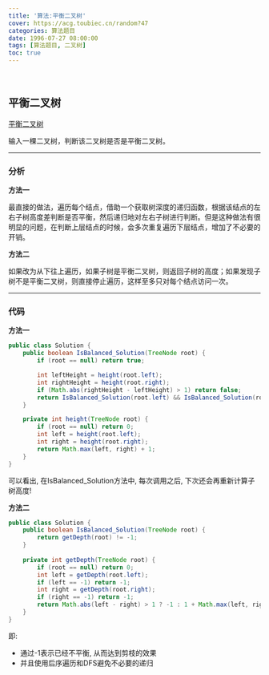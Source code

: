 ```yaml
---
title: '算法:平衡二叉树'
cover: https://acg.toubiec.cn/random?47
categories: 算法题目
date: 1996-07-27 08:00:00
tags: [算法题目, 二叉树]
toc: true
---
```


<br/>

<!--more-->

## 平衡二叉树

[平衡二叉树](https://www.nowcoder.com/practice/8b3b95850edb4115918ecebdf1b4d222?tpId=13&tqId=11192&tPage=2&rp=1&ru=%2Fta%2Fcoding-interviews&qru=%2Fta%2Fcoding-interviews%2Fquestion-ranking)

输入一棵二叉树，判断该二叉树是否是平衡二叉树。

****

### 分析

**方法一**

最直接的做法，遍历每个结点，借助一个获取树深度的递归函数，根据该结点的左右子树高度差判断是否平衡，然后递归地对左右子树进行判断。但是这种做法有很明显的问题，在判断上层结点的时候，会多次重复遍历下层结点，增加了不必要的开销。

**方法二**

如果改为从下往上遍历，如果子树是平衡二叉树，则返回子树的高度；如果发现子树不是平衡二叉树，则直接停止遍历，这样至多只对每个结点访问一次。 

****

### 代码

**方法一**

```java
public class Solution {
    public boolean IsBalanced_Solution(TreeNode root) {
        if (root == null) return true;

        int leftHeight = height(root.left);
        int rightHeight = height(root.right);
        if (Math.abs(rightHeight - leftHeight) > 1) return false;
        return IsBalanced_Solution(root.left) && IsBalanced_Solution(root.right);
    }

    private int height(TreeNode root) {
        if (root == null) return 0;
        int left = height(root.left);
        int right = height(root.right);
        return Math.max(left, right) + 1;
    }
}
```

可以看出, 在IsBalanced_Solution方法中, 每次调用之后, 下次还会再重新计算子树高度!

**方法二**

```java
public class Solution {
    public boolean IsBalanced_Solution(TreeNode root) {
        return getDepth(root) != -1;
    }
     
    private int getDepth(TreeNode root) {
        if (root == null) return 0;
        int left = getDepth(root.left);
        if (left == -1) return -1;
        int right = getDepth(root.right);
        if (right == -1) return -1;
        return Math.abs(left - right) > 1 ? -1 : 1 + Math.max(left, right);
    }
}
```

即:

-   通过-1表示已经不平衡, 从而达到剪枝的效果
-   并且使用后序遍历和DFS避免不必要的递归
